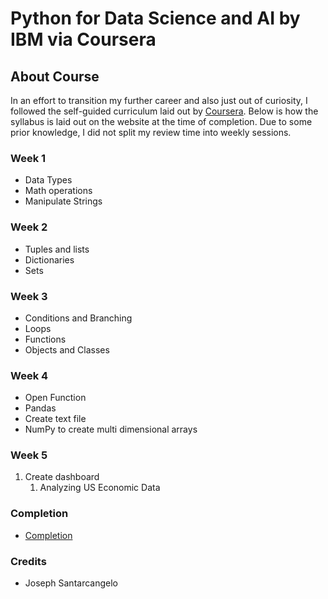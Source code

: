 # Python for Data Science and AI by IBM via Coursera

## About Course
In an effort to transition my further career and also just out of curiosity, I followed the self-guided curriculum laid out by [Coursera](https://www.coursera.org/learn/python-for-applied-data-science-ai/home/info).  Below is how the syllabus is laid out on the website at the time of completion. Due to some prior knowledge, I did not split my review time into weekly sessions. 

### Week 1
  * Data Types
  * Math operations
  * Manipulate Strings
  
### Week 2
  * Tuples and lists
  * Dictionaries
  * Sets
  
### Week 3
  * Conditions and Branching
  * Loops
  * Functions
  * Objects and Classes

### Week 4
  * Open Function
  * Pandas
  * Create text file
  * NumPy to create multi dimensional arrays
   
### Week 5
  1. Create dashboard 
     1. Analyzing US Economic Data
     
### Completion
  * [Completion]()

### Credits
  * Joseph Santarcangelo
